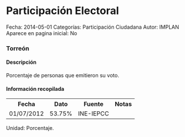 Participación Electoral
=====

Fecha: 2014-05-01
Categorías: Participación Ciudadana
Autor: IMPLAN
Aparece en pagina inicial: No

### Torreón

#### Descripción

Porcentaje de personas que emitieron su voto.

#### Información recopilada

<table class="table table-hover table-bordered matriz">
  <tr><th>Fecha</th><th>Dato</th><th>Fuente</th><th>Notas</th></tr>
  <tr><td class="centrado">01/07/2012</td><td class="derecha">53.75%</td><td>INE-IEPCC</td><td></td></tr>
</table>

Unidad: Porcentaje.
